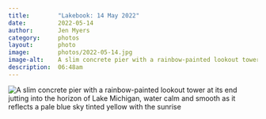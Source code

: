 ```yaml
---
title:        "Lakebook: 14 May 2022"
date:         2022-05-14
author:       Jen Myers
category:     photos
layout:       photo
image:        photos/2022-05-14.jpg
image-alt:    A slim concrete pier with a rainbow-painted lookout tower at its end jutting into the horizon of Lake Michigan, water calm and smooth as it reflects a pale blue sky tinted yellow with the sunrise
description:  06:48am
---
```


<div><img alt="A slim concrete pier with a rainbow-painted lookout tower at its end jutting into the horizon of Lake Michigan, water calm and smooth as it reflects a pale blue sky tinted yellow with the sunrise" src="{{ site.baseurl }}/images/photos/2022-05-14.jpg" /></div>
